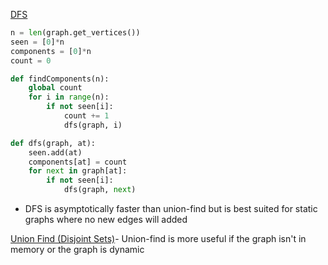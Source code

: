 ---
---
[DFS](</docs/DS/DFS.md>)
```python
n = len(graph.get_vertices())
seen = [0]*n
components = [0]*n
count = 0

def findComponents(n):
	global count
	for i in range(n):
		if not seen[i]:
			count += 1
			dfs(graph, i)

def dfs(graph, at):
	seen.add(at)
	components[at] = count
	for next in graph[at]:
		if not seen[i]:
			dfs(graph, next)
```

- DFS is asymptotically faster than union-find but is best suited for static graphs where no new edges will added

[Union Find (Disjoint Sets)](</docs/DS/Union Find (Disjoint Sets).md>)- Union-find is more useful if the graph isn't in memory or the graph is dynamic